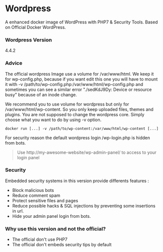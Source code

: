 # Wordpress

A enhanced docker image of WordPress with PHP7 & Security Tools. Based on Official Docker WordPress.

### Wordpress Version

4.4.2

### Advice

The official wordpress Image use a volume for /var/www/html. We keep it for wp-config.php, because if you want edit this one you will have to mount it with -v /path/to/wp-config.php:/var/www/html/wp-config.php and sometimes you can see a similar error "./sedKdJ9Dy: Device or resource busy" because of an inode change.

We recommend you to use volume for wordpress but only for /var/www/html/wp-content. So you only keep uploaded files, themes and plugins. You are not supposed to change the wordpress core.
Simply choose what you want to do by using -v option.
```
docker run [...] -v /path/to/wp-content:/var/www/html/wp-content [...]
```

For security reason the default wordpress login /wp-login.php is hidden from bots.
> Use http://my-awesome-website/wp-admin-panel/ to access to your login panel

### Security

Embedded security systems in this version provide differents features :
* Block malicious bots
* Reduce comment spam
* Protect sensitive files and pages
* Reduce possible hacks & SQL injections by preventing some insertions in url.
* Hide your admin panel login from bots.

### Why use this version and not the official?

* The official don't use PHP7
* The official don't embeds security tips by default
